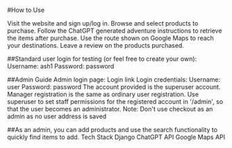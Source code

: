 #How to Use

Visit the website and sign up/log in.
Browse and select products to purchase.
Follow the ChatGPT generated adventure instructions to retrieve the items after purchase.
Use the route shown on Google Maps to reach your destinations.
Leave a review on the products purchased.

##Standard user login for testing (or feel free to create your own):
Username: ash1
Password: password 

##Admin Guide
Admin login page: Login link
Login credentials: Username: user Password: password
The account provided is the superuser account. Manager registration is the same as ordinary user registration. 
Use superuser to set staff permissions for the registered account in '/admin', so that the user becomes an administrator.
Note: Don't use checkout as an admin as no user address is saved


##As an admin, you can add products and use the search functionality to quickly find items to add.
Tech Stack
Django
ChatGPT API
Google Maps API
